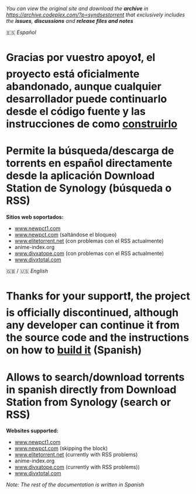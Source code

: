 
*You can view the original site and download the **archive** in https://archive.codeplex.com/?p=syndsestorrent that exclusively includes the **issues**, **discussions** and **release files and notes***

:es: *Español*

# Gracias por vuestro apoyo:exclamation:, el proyecto está oficialmente abandonado, aunque cualquier desarrollador puede continuarlo desde el código fuente y las instrucciones de como [construirlo](https://github.com/luskaner/syndsestorrent/wiki/Informaci%C3%B3n-para-desarrolladores)

# Permite la búsqueda/descarga de torrents en español directamente desde la aplicación Download Station de Synology (búsqueda o RSS)

**Sitios web soportados:**

* www.newpct1.com
* www.newpct.com (saltándose el bloqueo)
* www.elitetorrent.net (con problemas con el RSS actualmente)
* anime-index.org
* www.divxatope.com (con problemas con el RSS actualmente)
* www.divxtotal.com

:gb: / :us: *English*

# Thanks for your support:exclamation:, the project is officially discontinued, although any developer can continue it from the source code and the instructions on how to [build it](https://github.com/luskaner/syndsestorrent/wiki/Informaci%C3%B3n-para-desarrolladores) (Spanish)

# Allows to search/download torrents in spanish directly from Download Station from Synology (search or RSS)

**Websites supported:**

* www.newpct1.com
* www.newpct.com (skipping the block)
* www.elitetorrent.net (currently with RSS problems)
* anime-index.org
* www.divxatope.com (currently with RSS problems))
* www.divxtotal.com

*Note: The rest of the documentation is written in Spanish*
